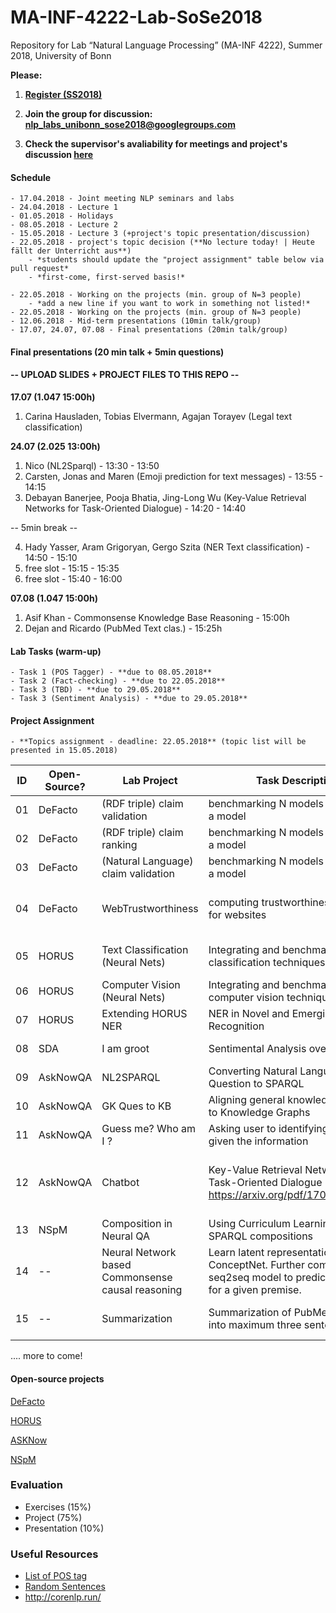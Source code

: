 # MA-INF-4222-Lab-SoSe2018
Repository for Lab “Natural Language Processing” (MA-INF 4222), Summer 2018, University of Bonn

**Please:**

1. [**Register (SS2018)**](https://docs.google.com/forms/d/e/1FAIpQLSdjCWyeyPTnorNrIGzxjY4kIT2BFe8KP3nf1kVoO9OD5vnk5A/viewform)

2. **Join the group for discussion: nlp_labs_unibonn_sose2018@googlegroups.com**

3. **Check the supervisor's avaliability for meetings and project's discussion [here](https://docs.google.com/spreadsheets/d/16w-LJ3ZgoXCI6e33X-DLBkvjwGA9P83GvnCXEBTKlRw/edit#gid=303121421)**

#### Schedule
	- 17.04.2018 - Joint meeting NLP seminars and labs
	- 24.04.2018 - Lecture 1
	- 01.05.2018 - Holidays
	- 08.05.2018 - Lecture 2
	- 15.05.2018 - Lecture 3 (+project's topic presentation/discussion)
	- 22.05.2018 - project's topic decision (**No lecture today! | Heute fällt der Unterricht aus**)
		- *students should update the "project assignment" table below via pull request*
		- *first-come, first-served basis!*

	- 22.05.2018 - Working on the projects (min. group of N=3 people)
		- *add a new line if you want to work in something not listed!*
	- 22.05.2018 - Working on the projects (min. group of N=3 people)
	- 12.06.2018 - Mid-term presentations (10min talk/group)
	- 17.07, 24.07, 07.08 - Final presentations (20min talk/group)

#### Final presentations (20 min talk + 5min questions)

#### -- UPLOAD SLIDES + PROJECT FILES TO THIS REPO --

**17.07 (1.047 15:00h)**

1. Carina Hausladen, Tobias Elvermann, Agajan Torayev (Legal text classification)

**24.07 (2.025 13:00h)**

1. Nico (NL2Sparql) - 13:30 - 13:50
2. Carsten, Jonas and Maren (Emoji prediction for text messages) - 13:55 - 14:15
3. Debayan Banerjee, Pooja Bhatia, Jing-Long Wu (Key-Value Retrieval Networks for Task-Oriented Dialogue) - 14:20 - 14:40
	
 -- 5min break -- 
	
4. Hady Yasser, Aram Grigoryan, Gergo Szita (NER Text classification) - 14:50 - 15:10
5. free slot - 15:15 - 15:35
6. free slot - 15:40 - 16:00
		
**07.08 (1.047 15:00h)**

1. Asif Khan - Commonsense Knowledge Base Reasoning - 15:00h
2. Dejan and Ricardo (PubMed Text clas.) - 15:25h

#### Lab Tasks (warm-up)
	- Task 1 (POS Tagger) - **due to 08.05.2018**
	- Task 2 (Fact-checking) - **due to 22.05.2018**
	- Task 3 (TBD) - **due to 29.05.2018**
	- Task 3 (Sentiment Analysis) - **due to 29.05.2018**

#### Project Assignment
	- **Topics assignment - deadline: 22.05.2018** (topic list will be presented in 15.05.2018)

|ID| Open-Source? | Lab Project | Task Description  | Student(s) | Adviser  |
|---|---------------------|---------------------|-------------------|---------|----------|
|01| DeFacto | (RDF triple) claim validation | benchmarking N models + designing a model | (student names) | Esteves  |
|02| DeFacto | (RDF triple) claim ranking | benchmarking N models + designing a model  | (Omar Sallam) | Esteves  |
|03| DeFacto | (Natural Language) claim validation | benchmarking N models + desigining a model | -- | Esteves  |
|04| DeFacto | WebTrustworthiness | computing trustworthiness indicators for websites | (Rakesh Lagare, Nagesh Ramamoorthy | Esteves  |
|05| HORUS | Text Classification (Neural Nets) | Integrating and benchmarking text classification techniques in NER | (Torayev, Elvermann, Hausladen) | Esteves  |
|06| HORUS | Computer Vision (Neural Nets) | Integrating and benchmarking computer vision techniques in NER | -- | Esteves  |
|07| HORUS | Extending HORUS NER | NER in Novel and Emerging Entity Recognition | -- | Esteves  |
|08| SDA | I am groot  | Sentimental Analysis over dailog | (Draschner, Weinz, Pielka| Mohnish D  |
|09| AskNowQA| NL2SPARQL | Converting Natural Language Question to SPARQL  | Aykul, Çil, Nico  | Mohnish D  |
|10| AskNowQA| GK Ques to KB | Aligning general knowledge question to Knowledge Graphs   | -- | Mohnish D  |
|11| AskNowQA| Guess me? Who am I ? | Asking user to identifying the entity given the information   | -- | Mohnish D  |
|12| AskNowQA| Chatbot | Key-Value Retrieval Networks for Task-Oriented Dialogue https://arxiv.org/pdf/1705.05414.pdf | Debayan Banerjee, Pooja Bhatia, Jing-Long Wu | Mohnish D /Debanjan  |
|13| NSpM | Composition in Neural QA | Using Curriculum Learning to learn SPARQL compositions | -- | Esteves / Tommaso |
|14| -- | Neural Network based Commonsense causal reasoning | Learn latent representation of ConceptNet. Further combine it with seq2seq model to predict response for a given premise.  | Asif Khan | Esteves |
|15| -- | Summarization | Summarization of PubMed Abstracts into maximum three sentences | Ricardo Martinez, Dejan Dukic | Esteves |
....
more to come!

#### Open-source projects

[DeFacto](https://github.com/SmartDataAnalytics/DeFacto)

[HORUS](https://github.com/SmartDataAnalytics/horus-ner)

[ASKNow](https://github.com/AskNowQA)

[NSpM](https://github.com/AKSW/NSpM)

### Evaluation
  - Exercises (15%) 
  - Project (75%) 
  - Presentation (10%)

### Useful Resources
- [List of POS tag](https://www.ling.upenn.edu/courses/Fall_2003/ling001/penn_treebank_pos.html)
- [Random Sentences](https://cockatooscreeching.wordpress.com/2014/05/29/a-list-of-completely-random-sentences/) 
- http://corenlp.run/

